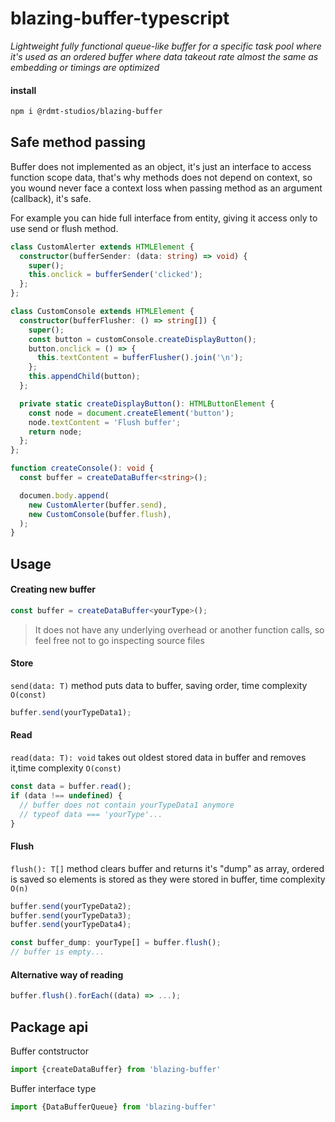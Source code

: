 # blazing-buffer-typescript
*Lightweight fully functional queue-like buffer for a specific task pool where it's used as an ordered buffer where data takeout rate almost the same as embedding or timings are optimized*

#### install
```bash
npm i @rdmt-studios/blazing-buffer
```

## Safe method passing

Buffer does not implemented as an object, it's just an interface to access function scope data, that's why methods does not depend on context, so you wound never face a context loss when passing method as an argument (callback), it's safe.

For example you can hide full interface from entity, giving it access only to use send or flush method.

```ts
class CustomAlerter extends HTMLElement {
  constructor(bufferSender: (data: string) => void) {
    super();
    this.onclick = bufferSender('clicked');
  };
};

class CustomConsole extends HTMLElement {
  constructor(bufferFlusher: () => string[]) {
    super();
    const button = customConsole.createDisplayButton();
    button.onclick = () => {
      this.textContent = bufferFlusher().join('\n');
    };
    this.appendChild(button);
  };

  private static createDisplayButton(): HTMLButtonElement {
    const node = document.createElement('button');
    node.textContent = 'Flush buffer';
    return node;
  };
};

function createConsole(): void {
  const buffer = createDataBuffer<string>();

  documen.body.append(
    new CustomAlerter(buffer.send),
    new CustomConsole(buffer.flush),
  );
}
```

## Usage
#### Creating new buffer
```ts
const buffer = createDataBuffer<yourType>();
```
> It does not have any underlying overhead or another function calls, so feel free not to go inspecting source files

#### Store

`send(data: T)` method puts data to buffer, saving order, time complexity `O(const)`

```ts
buffer.send(yourTypeData1);
```

#### Read

`read(data: T): void` takes out oldest stored data in buffer and removes it,time complexity `O(const)`

```ts
const data = buffer.read();
if (data !== undefined) {
  // buffer does not contain yourTypeData1 anymore
  // typeof data === 'yourType'...
}

```

#### Flush

`flush(): T[]` method clears buffer and returns it's "dump" as array, ordered is saved so elements is stored as they were stored in buffer, time complexity `O(n)`

```ts
buffer.send(yourTypeData2);
buffer.send(yourTypeData3);
buffer.send(yourTypeData4);

const buffer_dump: yourType[] = buffer.flush();
// buffer is empty...
```

#### Alternative way of reading

```ts
buffer.flush().forEach((data) => ...);
```


## Package api

Buffer contstructor
```ts
import {createDataBuffer} from 'blazing-buffer'
```

Buffer interface type
```ts
import {DataBufferQueue} from 'blazing-buffer'
```
